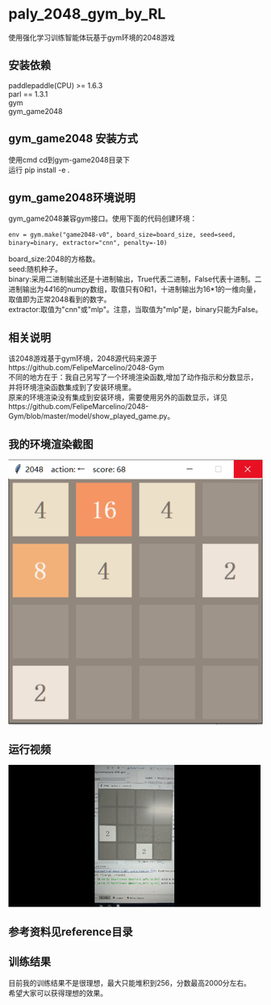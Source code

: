 # paly_2048_gym_by_RL
使用强化学习训练智能体玩基于gym环境的2048游戏

## 安装依赖
paddlepaddle(CPU) >= 1.6.3  
parl == 1.3.1  
gym  
gym_game2048  

## gym_game2048 安装方式
使用cmd cd到gym-game2048目录下  
运行 pip install -e .  

## gym_game2048环境说明
gym_game2048兼容gym接口。使用下面的代码创建环境：  
    
    env = gym.make("game2048-v0", board_size=board_size, seed=seed, binary=binary, extractor="cnn", penalty=-10)  
board_size:2048的方格数。  
seed:随机种子。  
binary:采用二进制输出还是十进制输出，True代表二进制，False代表十进制。二进制输出为4*4*16的numpy数组，取值只有0和1，十进制输出为16*1的一维向量，取值即为正常2048看到的数字。  
extractor:取值为"cnn"或"mlp"。注意，当取值为"mlp"是，binary只能为False。

## 相关说明
该2048游戏基于gym环境，2048源代码来源于https://github.com/FelipeMarcelino/2048-Gym  
不同的地方在于：我自己另写了一个环境渲染函数,增加了动作指示和分数显示，并将环境渲染函数集成到了安装环境里。  
原来的环境渲染没有集成到安装环境，需要使用另外的函数显示，详见https://github.com/FelipeMarcelino/2048-Gym/blob/master/model/show_played_game.py。

## 我的环境渲染截图
![alt 环境渲染截图](images/run_cut.PNG)

## 运行视频
![alt 运行](images\2048.gif)


## 参考资料见reference目录

## 训练结果
目前我的训练结果不是很理想，最大只能堆积到256，分数最高2000分左右。  
希望大家可以获得理想的效果。






